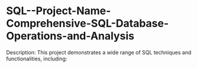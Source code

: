 # SQL--Project-Name-Comprehensive-SQL-Database-Operations-and-Analysis
 Description: This project demonstrates a wide range of SQL techniques and functionalities, including:

